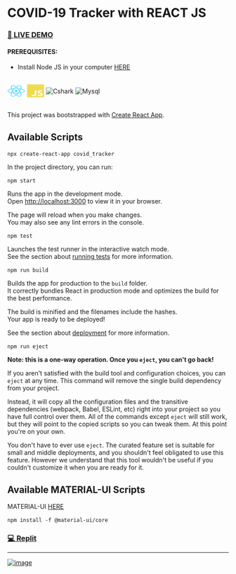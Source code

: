 # COVID-19 Tracker with REACT JS
### <a href="https://superlative-bubblegum-58e3d2.netlify.app/" target="_blank">🔴 LIVE DEMO</a>

#### PREREQUISITES:
- Install Node JS in your computer <a href='https://nodejs.org/en/'>HERE</a>

<div style="display: inline_block"><br>
  <img align="center" alt="React" height="30" width="40" src="https://raw.githubusercontent.com/devicons/devicon/master/icons/react/react-original.svg">
  <img align="center" alt="js" height="30" width="40" src="https://raw.githubusercontent.com/devicons/devicon/master/icons/javascript/javascript-plain.svg">
  <img align="center" alt="Cshark" height="30"  src="https://user-images.githubusercontent.com/99184393/178641758-021c77d8-c4b9-4a36-a3da-878f15ae267c.png">
  <img align="center" alt="Mysql" height="30"  src="https://user-images.githubusercontent.com/99184393/178641902-8d89e134-e9a2-4a3b-8fde-6e8802331b80.png">
</div>
<br>

This project was bootstrapped with [Create React App](https://github.com/facebook/create-react-app).

## Available Scripts

```
npx create-react-app covid_tracker
```

In the project directory, you can run:
```
npm start
```

Runs the app in the development mode.\
Open [http://localhost:3000](http://localhost:3000) to view it in your browser.

The page will reload when you make changes.\
You may also see any lint errors in the console.
```
npm test
```

Launches the test runner in the interactive watch mode.\
See the section about [running tests](https://facebook.github.io/create-react-app/docs/running-tests) for more information.
```
npm run build
```

Builds the app for production to the `build` folder.\
It correctly bundles React in production mode and optimizes the build for the best performance.

The build is minified and the filenames include the hashes.\
Your app is ready to be deployed!

See the section about [deployment](https://facebook.github.io/create-react-app/docs/deployment) for more information.
```
npm run eject
```

**Note: this is a one-way operation. Once you `eject`, you can't go back!**

If you aren't satisfied with the build tool and configuration choices, you can `eject` at any time. This command will remove the single build dependency from your project.

Instead, it will copy all the configuration files and the transitive dependencies (webpack, Babel, ESLint, etc) right into your project so you have full control over them. All of the commands except `eject` will still work, but they will point to the copied scripts so you can tweak them. At this point you're on your own.

You don't have to ever use `eject`. The curated feature set is suitable for small and middle deployments, and you shouldn't feel obligated to use this feature. However we understand that this tool wouldn't be useful if you couldn't customize it when you are ready for it.


## Available MATERIAL-UI Scripts
MATERIAL-UI <a href='https://v4.mui.com/'>HERE</a>
```
npm install -f @material-ui/core
```
### <a href="https://replit.com/@SashenHasindu/COVID-19-Tracker?v=1" target="_blank">💻 Replit</a>

<hr />

<a href="https://superlative-bubblegum-58e3d2.netlify.app/" target="_blank">![image](https://user-images.githubusercontent.com/99184393/178642318-2d0b4453-ea62-4e0b-b2b7-368c925564ba.png)</a>
